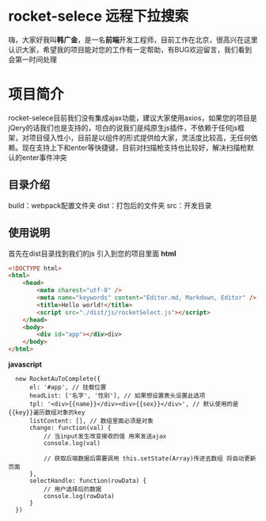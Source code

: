 # rocket-selece 远程下拉搜索 

嗨，大家好我叫**韩广金**，是一名**前端**开发工程师，目前工作在北京，很高兴在这里认识大家，希望我的项目能对您的工作有一定帮助，有BUG欢迎留言，我们看到会第一时间处理

# 项目简介

rocket-selece目前我们没有集成ajax功能，建议大家使用axios，如果您的项目是jQery的话我们也是支持的，坦白的说我们是纯原生js插件，不依赖于任何js框架，对项目侵入性小，目前是以组件的形式提供给大家，灵活度比较高，无任何依赖。现在支持上下和enter等快捷键，目前对扫描枪支持也比较好，解决扫描枪默认的enter事件冲突

## 目录介绍

build：webpack配置文件夹
dist：打包后的文件夹
src：开发目录 

## 使用说明

首先在dist目录找到我们的js 引入到您的项目里面
**html**
```html
<!DOCTYPE html>
<html>
    <head>
        <mate charest="utf-8" />
        <meta name="keywords" content="Editor.md, Markdown, Editor" />
        <title>Hello world!</title>
        <script src="./dist/js/rocketSelect.js"></script>
    </head>
    <body>
        <div id="app"></div>div>
    </body>
</html>
````````

**javascript**     

      new RocketAuToComplete({
          el: '#app', // 挂载位置
          headList: ['名字', '性别'], // 如果想设置表头设置此选项
          tpl: '<div>{{name}}</div><div>{{sex}}</div>', // 默认使用的是{{key}}遍历数组对象的key
          listContent: [], // 数组里面必须是对象
          change: function(val) {
              // 当input发生改变接收的值 用来发送ajax
              console.log(val)
              
              // 获取后端数据后需要调用 this.setState(Array)传进去数组 将自动更新页面
          },
          selectHandle: function(rowData) {
              // 用户选择后的数据
              console.log(rowData)
          }
      })
